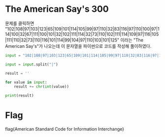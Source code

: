 # The American Say's 300
문제를 클릭하면 "102|108|97|103|123|65|109|101|114|105|99|97|110|32|83|116|97|110|100|97|114|100|32|67|111|100|101|32|102|111|114|32|73|110|102|111|114|109|97|116|105|111|110|32|73|110|116|101|114|99|104|97|110|103|101|125" 이라는 "The American Say's"가 나오는데 이 문자열을 파이썬으로 코드를 작성해 풀이하였다.

```python
input = "102|108|97|103|123|65|109|101|114|105|99|97|110|32|83|116|97|110|100|97|114|100|32|67|111|100|101|32|102|111|114|32|73|110|102|111|114|109|97|116|105|111|110|32|73|110|116|101|114|99|104|97|110|103|101|125"

input = input.split("|")

result = ''

for value in input:
    result += chr(int(value))

print(result)
```

# Flag
flag{American Standard Code for Information Interchange}